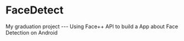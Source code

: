 # FaceDetect
My graduation project --- Using Face++ API to build a App about Face Detection on Android
